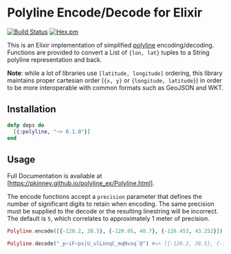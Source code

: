 # Polyline Encode/Decode for Elixir

[![Build Status](https://travis-ci.org/pkinney/polyline_ex.svg?branch=master)](https://travis-ci.org/pkinney/polyline_ex)
[![Hex.pm](https://img.shields.io/hexpm/v/polyline.svg)](https://hex.pm/packages/polyline)

This is an Elixir implementation of simplified [polyline](https://developers.google.com/maps/documentation/utilities/polylinealgorithm)
encoding/decoding.  Functions are provided to convert a List of `{lon, lat}`
tuples to a String polyline representation and back.

**Note**: while a lot of libraries use `[latitude, longitude]` ordering, this
library maintains proper cartesian order (`{x, y}` or `{longitude, latitude}`)
in order to be more interoperable with common formats such as GeoJSON and WKT.


## Installation

```elixir
defp deps do
  [{:polyline, "~> 0.1.0"}]
end
```

## Usage

Full Documentation is available at [https://pkinney.github.io/polyline_ex/Polyline.html].

The encode functions accept a `precision` parameter that defines the
number of significant digits to retain when encoding.  The same precision
must be supplied to the decode or the resulting linestring will be incorrect.
The default is `5`, which correlates to approximately 1 meter of precision.

```elixir
Polyline.encode([{-120.2, 38.5}, {-120.95, 40.7}, {-126.453, 43.252}]) #+> "_p~iF~ps|U_ulLnnqC_mqNvxq`@"

Polyline.decode("_p~iF~ps|U_ulLnnqC_mqNvxq`@") #=> [{-120.2, 38.5}, {-120.95, 40.7}, {-126.453, 43.252}]
```
